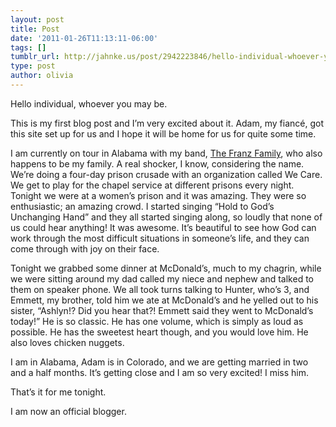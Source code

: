 ```yaml
---
layout: post
title: Post
date: '2011-01-26T11:13:11-06:00'
tags: []
tumblr_url: http://jahnke.us/post/2942223846/hello-individual-whoever-you-may-be-this-is-my
type: post
author: olivia
---
```


Hello individual, whoever you may be.

This is my first blog post and I’m very excited about it. Adam, my fiancé, got this site set up for us and I hope it will be home for us for quite some time. 

I am currently on tour in Alabama with my band, [The Franz Family](http://www.thefranzfamily.com/), who also happens to be my family. A real shocker, I know, considering the name. We’re doing a four-day prison crusade with an organization called We Care. We get to play for the chapel service at different prisons every night. Tonight we were at a women’s prison and it was amazing. They were so enthusiastic; an amazing crowd. I started singing “Hold to God’s Unchanging Hand” and they all started singing along, so loudly that none of us could hear anything! It was awesome. It’s beautiful to see how God can work through the most difficult situations in someone’s life, and they can come through with joy on their face.

Tonight we grabbed some dinner at McDonald’s, much to my chagrin, while we were sitting around my dad called my niece and nephew and talked to them on speaker phone. We all took turns talking to Hunter, who’s 3, and Emmett, my brother, told him we ate at McDonald’s and he yelled out to his sister, “Ashlyn!? Did you hear that?! Emmett said they went to McDonald’s today!” He is so classic. He has one volume, which is simply as loud as possible. He has the sweetest heart though, and you would love him. He also loves chicken nuggets.

I am in Alabama, Adam is in Colorado, and we are getting married in two and a half months. It’s getting close and I am so very excited! I miss him.

That’s it for me tonight. 

I am now an official blogger.
